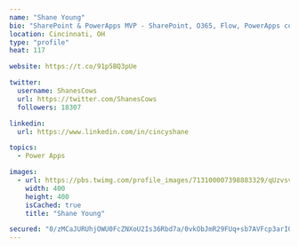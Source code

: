 ```yaml
---
name: "Shane Young"
bio: "SharePoint & PowerApps MVP - SharePoint, O365, Flow, PowerApps consulting? @PowerApps911 | Pure Snark? You found it."
location: Cincinnati, OH
type: "profile"
heat: 117

website: https://t.co/91p5BQ3pUe

twitter:
  username: ShanesCows
  url: https://twitter.com/ShanesCows
  followers: 18307

linkedin:
  url: https://www.linkedin.com/in/cincyshane

topics:
  - Power Apps

images:
  - url: https://pbs.twimg.com/profile_images/713100007398883329/qUzvsvQ3_400x400.jpg
    width: 400
    height: 400
    isCached: true
    title: "Shane Young"

secured: "0/zMCaJURUhjOWU0FcZNXoU2Is36Rbd7a/0vkObJmR29FUq+sb7AVFcp3arIOo0UzEy0+/FTOmMz7kayhxMoH8EWfspqf0iWdafoWtFzMfjm+FUpix47fd+20aqCvYHRB8cCPumzTT/WbiWgFgSZzOC8iDDGFdpo8siXJQ7I1yDpkuYwRK8YqFNW/iVt6Sj+Y3I1IWZFtmvnF2LAcm5tLs63MQ7kDuYw2NssMaq3KssCLGYdfSGzCxsgtBlYC6o957Spo9ZfzoN5MQ07++B9MwSxHu95q4nFjRn9W+1cDfZvP4iC/PtXyUaTjlR13LJeuORF8Otowm1H2yvr4c/S2BtxBR3YZqVXkr0J1nLQnVHj12B7vg4iYnzIREapJYEo9/jA4FepnOVEM8riZoECeKPA5Qc7B9sqLn32n4O9hxw=;LXEBdyryF5tLZcLHjoObVw=="
---
```


